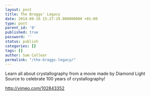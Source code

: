 ```yaml
---
layout: post
title: The Braggs' Legacy
date: 2014-09-26 15:27:19.000000000 +01:00
type: post
parent_id: '0'
published: true
password: ''
status: publish
categories: []
tags: []
author: Sam Callear
permalink: "/the-braggs-legacy/"
---
```


<p>Learn all about crystallography from a movie made by Diamond Light Source to celebrate 100 years of crystallography!</p>
<p><a href="http://vimeo.com/102843352">http://vimeo.com/102843352</a></p>
